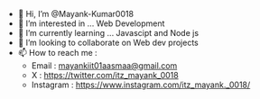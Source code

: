 - 👋 Hi, I’m @Mayank-Kumar0018
- 👀 I’m interested in ... Web Development
- 🌱 I’m currently learning ... Javascipt and Node js
- 💞️ I’m looking to collaborate on Web dev projects
- 📫 How to reach me : 
  - Email : mayankiit01aasmaa@gmail.com
  - X : https://twitter.com/itz_mayank_0018
  - Instagram : https://www.instagram.com/itz_mayank._0018/
<!---
Mayank-Kumar0018/Mayank-Kumar0018 is a ✨ special ✨ repository because its `README.md` (this file) appears on your GitHub profile.
You can click the Preview link to take a look at your changes.
--->
